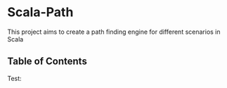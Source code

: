 # Scala-Path

This project aims to create a path finding engine for different scenarios in Scala

## Table of Contents
Test:
